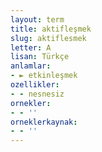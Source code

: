 ```yaml
---
layout: term
title: aktifleşmek
slug: aktiflesmek
letter: A
lisan: Türkçe
anlamlar:
- ► etkinleşmek
ozellikler:
- - nesnesiz
ornekler:
- - ''
orneklerkaynak:
- - ''
---
```

